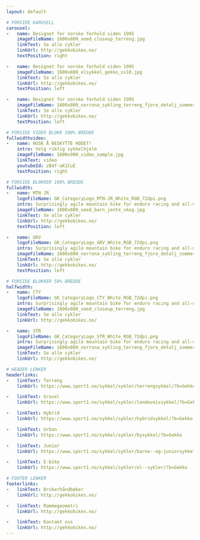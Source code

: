 ```yaml
---
layout: default

# FORSIDE KARUSELL
carousel:
-   name: Designet for norske forhold siden 1995
    imageFileName: 1600x800_xeed_closeup_terreng.jpg
    linkText: Se alle cykler
    linkUrl: http://gekkobikes.no/
    textPosition: right

-   name: Designet for norske forhold siden 1995
    imageFileName: 1600x800_elsykkel_gekko_ss18.jpg
    linkText: Se alle cykler
    linkUrl: http://gekkobikes.no/
    textPosition: left

-   name: Designet for norske forhold siden 1995
    imageFileName: 1600x800_norrona_sykling_terreng_fjoro_detalj_sommer.jpg
    linkText: Se alle cykler
    linkUrl: http://gekkobikes.no/
    textPosition: left

# FORSIDE VIDEO BLOKK 100% BREDDE 
fullwidthvideo:
-   name: HUSK Å BESKYTTE HODET!
    intro: Velg riktig sykkelhjelm
    imageFileName: 1600x900_video_sample.jpg
    linkText: video
    youtubeId: zB4f-uK1CuE
    textPosition: right

# FORSIDE BLOKKER 100% BREDDE 
fullwidth:
-   name: MTN JR
    logoFileName: GK_CategoryLogo_MTN-JR_White_RGB_72dpi.png
    intro: Surprisingly agile mountain bike for enduro racing and all-mountain competitions
    imageFileName: 1600x800_xeed_barn_jente_skog.jpg
    linkText: Se alle cykler
    linkUrl: http://gekkobikes.no/
    textPosition: left

-   name: GRV
    logoFileName: GK_CategoryLogo_GRV_White_RGB_72dpi.png
    intro: Surprisingly agile mountain bike for enduro racing and all-mountain competitions
    imageFileName: 1600x800_norrona_sykling_terreng_fjoro_detalj_sommer.jpg
    linkText: Se alle cykler
    linkUrl: http://gekkobikes.no/
    textPosition: left

# FORSIDE BLOKKER 50% BREDDE 
halfwidth:
-   name: CTY
    logoFileName: GK_CategoryLogo_CTY_White_RGB_72dpi.png
    intro: Surprisingly agile mountain bike for enduro racing and all-mountain competitions
    imageFileName: 1600x800_xeed_closeup_terreng.jpg
    linkText: Se alle cykler
    linkUrl: http://gekkobikes.no/

-   name: STR
    logoFileName: GK_CategoryLogo_STR_White_RGB_72dpi.png
    intro: Surprisingly agile mountain bike for enduro racing and all-mountain competitions
    imageFileName: 1600x800_norrona_sykling_terreng_fjoro_detalj_sommer.jpg
    linkText: Se alle cykler
    linkUrl: http://gekkobikes.no/

# HEADER LENKER
headerlinks:
-   linkText: Terreng
    linkUrl: https://www.sport1.no/sykkel/sykler/terrengsykkel/?b=Gekko

-   linkText: Gravel
    linkUrl: https://www.sport1.no/sykkel/sykler/landeveissykkel/?b=Gekko

-   linkText: Hybrid
    linkUrl: https://www.sport1.no/sykkel/sykler/hybridsykkel/?b=Gekko

-   linkText: Urban
    linkUrl: https://www.sport1.no/sykkel/sykler/bysykkel/?b=Gekko

-   linkText: Junior
    linkUrl: https://www.sport1.no/sykkel/sykler/barne--og-juniorsykkel/?b=Gekko

-   linkText: E-bike
    linkUrl: https://www.sport1.no/sykkel/sykler/el--sykler/?b=Gekko

# FOOTER LENKER
footerlinks:
-   linkText: Brukerhåndbøker
    linkUrl: http://gekkobikes.no/

-   linkText: Rammegeometri
    linkUrl: http://gekkobikes.no/

-   linkText: Kontakt oss
    linkUrl: http://gekkobikes.no/
---
```

